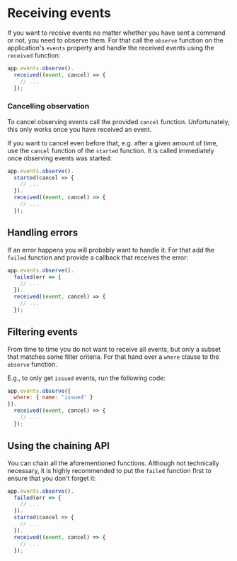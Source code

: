 # Receiving events

If you want to receive events no matter whether you have sent a command or not, you need to observe them. For that call the `observe` function on the application's `events` property and handle the received events using the `received` function:

```javascript
app.events.observe().
  received((event, cancel) => {
    // ...
  });
```

### Cancelling observation

To cancel observing events call the provided `cancel` function. Unfortunately, this only works once you have received an event.

If you want to cancel even before that, e.g. after a given amount of time, use the `cancel` function of the `started` function. It is called immediately once observing events was started:

```javascript
app.events.observe().
  started(cancel => {
    // ...
  }).
  received((event, cancel) => {
    // ...
  });
```

## Handling errors

If an error happens you will probably want to handle it. For that add the `failed` function and provide a callback that receives the error:

```javascript
app.events.observe().
  failed(err => {
    // ...
  }).
  received((event, cancel) => {
    // ...
  });
```

## Filtering events

From time to time you do not want to receive all events, but only a subset that matches some filter criteria. For that hand over a `where` clause to the `observe` function.

E.g., to only get `issued` events, run the following code:

```javascript
app.events.observe({
  where: { name: 'issued' }
}).
  received((event, cancel) => {
    // ...
  });
```

## Using the chaining API

You can chain all the aforementioned functions. Although not technically necessary, it is highly recommended to put the `failed` function first to ensure that you don't forget it:

```javascript
app.events.observe().
  failed(err => {
    // ...
  }).
  started(cancel => {
    // ...
  }).
  received((event, cancel) => {
    // ...
  });
```
